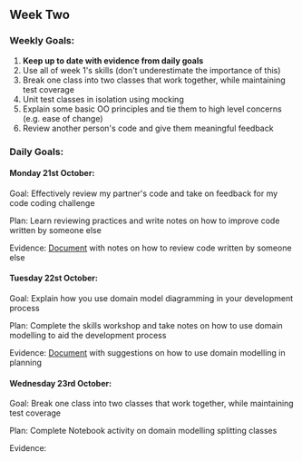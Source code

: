 ## Week Two

### Weekly Goals:
1. <b>Keep up to date with evidence from daily goals</b>
2. Use all of week 1's skills (don't underestimate the importance of this)
3. Break one class into two classes that work together, while maintaining test coverage
4. Unit test classes in isolation using mocking
5. Explain some basic OO principles and tie them to high level concerns (e.g. ease of change)
6. Review another person's code and give them meaningful feedback

### Daily Goals:
#### Monday 21st October:
Goal: Effectively review my partner's code and take on feedback for my code coding challenge

Plan: Learn reviewing practices and write notes on how to improve code written by someone else

Evidence: [Document](https://docs.google.com/document/d/1oc_iNXOSf3RqUrNkYxECcJaSlJPeSURWG9sbxNPxGLQ/edit?usp=sharing) with notes on how to review code written by someone else


#### Tuesday 22st October:
Goal: Explain how you use domain model diagramming in your development process

Plan: Complete the skills workshop and take notes on how to use domain modelling to aid the development process

Evidence: [Document](https://docs.google.com/document/d/1TTTI1INp_weHtZf3aEId7jl2vvwZgB-15I3dhI56iRM/edit?usp=sharing) with suggestions on how to use domain modelling in planning


#### Wednesday 23rd October:
Goal: Break one class into two classes that work together, while maintaining test coverage

Plan: Complete Notebook activity on domain modelling splitting classes

Evidence: 
